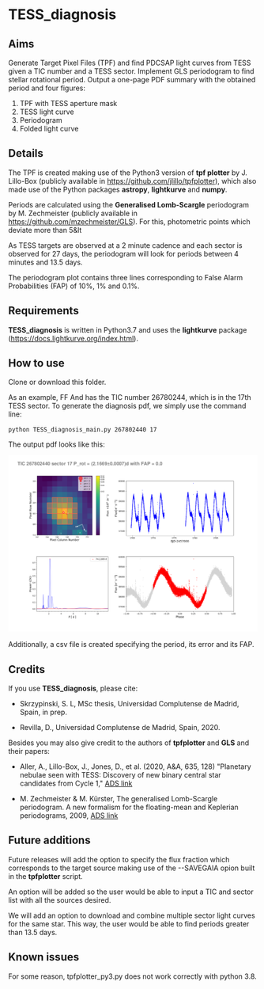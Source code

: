 # TESS_diagnosis

## Aims
Generate Target Pixel Files (TPF) and find PDCSAP light curves from 
TESS given a TIC number and a TESS sector. Implement GLS periodogram 
to find stellar rotational period. Output a one-page PDF summary with 
the obtained period and four figures:
1. TPF with TESS aperture mask
2. TESS light curve
3. Periodogram
4. Folded light curve
  
## Details

The TPF is created making use of the Python3 version of **tpf plotter** by J. Lillo-Box (publicly available in https://github.com/jlillo/tpfplotter), which also made use of the Python packages **astropy**, **lightkurve** and **numpy**.

Periods are calculated using the **Generalised Lomb-Scargle** periodogram by M. Zechmeister (publicly available in https://github.com/mzechmeister/GLS). For this, photometric points which deviate more than 5&lt

As TESS targets are observed at a 2 minute cadence and each sector is observed for 27 days, the periodogram will look for periods between 4 minutes and 13.5 days. 

The periodogram plot contains three lines corresponding to False Alarm Probabilities (FAP) of 10%, 1% and 0.1%. 

## Requirements
**TESS_diagnosis** is written in Python3.7 and uses the **lightkurve** package (https://docs.lightkurve.org/index.html). 

## How to use 
Clone or download this folder. 

As an example, FF And has the TIC number 26780244, which is in the 17th TESS sector. To generate the diagnosis pdf, we simply use the command line:

```
python TESS_diagnosis_main.py 267802440 17
```
The output pdf looks like this: 

![alt text](https://github.com/SLSkrzypinski/TESS_diagnosis/blob/master/TIC_267802440_S_17_summary.png)

Additionally, a csv file is created specifying the period, its error and its FAP. 

## Credits

If you use **TESS_diagnosis**, please cite:

- Skrzypinski, S. L, MSc thesis, Universidad Complutense de Madrid, 
Spain, in prep.

- Revilla, D., Universidad Complutense de Madrid, Spain, 2020.

Besides you may also give credit to the authors of **tpfplotter** and **GLS** 
and their papers:

- Aller, A., Lillo-Box, J., Jones, D., et al. (2020, A&A, 635, 128) "Planetary nebulae seen with TESS: Discovery of new binary central star candidates from Cycle 1," [ADS link](https://ui.adsabs.harvard.edu/abs/2020A%26A...635A.128A/abstract)

- M. Zechmeister & M. Kürster, The generalised Lomb-Scargle periodogram. A new formalism for the floating-mean and Keplerian periodograms, 2009, [ADS link](https://ui.adsabs.harvard.edu/abs/2009A%26A...496..577Z/abstract)



## Future additions

Future releases will add the option to specify the flux fraction which corresponds to the target source making use of the --SAVEGAIA opion built in the **tpfplotter** script. 

An option will be added so the user would be able to input a TIC and sector list with all the sources desired. 

We will add an option to download and combine multiple sector light curves for the same star. This way, the user would be able to find periods greater than 13.5 days.

## Known issues

For some reason, tpfplotter_py3.py does not work correctly with python 3.8. 


